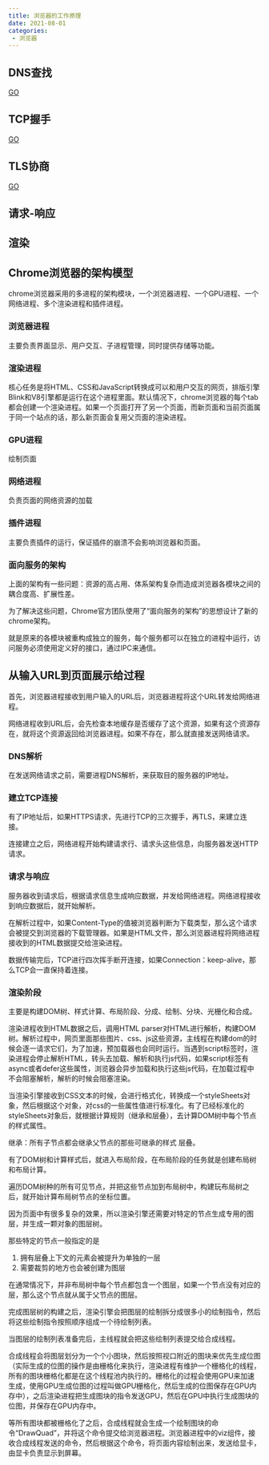 ```yaml
---
title: 浏览器的工作原理
date: 2021-08-01
categories: 
 - 浏览器
---
```


## DNS查找
[GO](../计算机网络/DNS查询过程.md)

## TCP握手
[GO](../计算机网络/三握四挥.md)

## TLS协商
[GO](../计算机网络/https.md)

## 请求-响应

## 渲染
## Chrome浏览器的架构模型
chrome浏览器采用的多进程的架构模块，一个浏览器进程、一个GPU进程、一个网络进程、多个渲染进程和插件进程。

### 浏览器进程
主要负责界面显示、用户交互、子进程管理，同时提供存储等功能。

### 渲染进程
核心任务是将HTML、CSS和JavaScript转换成可以和用户交互的网页，排版引擎Blink和V8引擎都是运行在这个进程里面。默认情况下，chrome浏览器的每个tab都会创建一个渲染进程。如果一个页面打开了另一个页面，而新页面和当前页面属于同一个站点的话，那么新页面会复用父页面的渲染进程。

### GPU进程
绘制页面

### 网络进程
负责页面的网络资源的加载

### 插件进程
主要负责插件的运行，保证插件的崩溃不会影响浏览器和页面。

### 面向服务的架构
上面的架构有一些问题：资源的高占用、体系架构复杂而造成浏览器各模块之间的耦合度高、扩展性差。

为了解决这些问题，Chrome官方团队使用了“面向服务的架构”的思想设计了新的chrome架构。

就是原来的各模块被重构成独立的服务，每个服务都可以在独立的进程中运行，访问服务必须使用定义好的接口，通过IPC来通信。

## 从输入URL到页面展示给过程
首先，浏览器进程接收到用户输入的URL后，浏览器进程将这个URL转发给网络进程。

网络进程收到URL后，会先检查本地缓存是否缓存了这个资源，如果有这个资源存在，就将这个资源返回给浏览器进程。如果不存在，那么就直接发送网络请求。

### DNS解析
在发送网络请求之前，需要进程DNS解析，来获取目的服务器的IP地址。

### 建立TCP连接
有了IP地址后，如果HTTPS请求，先进行TCP的三次握手，再TLS，来建立连接。

连接建立之后，网络进程开始构建请求行、请求头这些信息，向服务器发送HTTP请求。

### 请求与响应
服务器收到请求后，根据请求信息生成响应数据，并发给网络进程。网络进程接收到响应数据后，就开始解析。

在解析过程中，如果Content-Type的值被浏览器判断为下载类型，那么这个请求会被提交到浏览器的下载管理器。如果是HTML文件，那么浏览器进程将网络进程接收到的HTML数据提交给渲染进程。

数据传输完后，TCP进行四次挥手断开连接，如果Connection：keep-alive，那么TCP会一直保持着连接。

### 渲染阶段
主要是构建DOM树、样式计算、布局阶段、分成、绘制、分块、光栅化和合成。

渲染进程收到HTML数据之后，调用HTML parser对HTML进行解析，构建DOM树。解析过程中，网页里面那些图片、css、js这些资源，主线程在构建dom的时候会逐一请求它们，为了加速，预加载器也会同时运行。当遇到script标签时，渲染进程会停止解析HTML，转头去加载、解析和执行js代码，如果script标签有async或者defer这些属性，浏览器会异步加载和执行这些js代码，在加载过程中不会阻塞解析，解析的时候会阻塞渲染。

当渲染引擎接收到CSS文本的时候，会进行格式化，转换成一个styleSheets对象，然后根据这个对象，对css的一些属性值进行标准化。有了已经标准化的styleSheets对象后，就根据计算规则（继承和层叠），去计算DOM树中每个节点的样式属性。

继承：所有子节点都会继承父节点的那些可继承的样式
层叠。

有了DOM树和计算样式后，就进入布局阶段，在布局阶段的任务就是创建布局树和布局计算。

遍历DOM树种的所有可见节点，并把这些节点加到布局树中，构建玩布局树之后，就开始计算布局树节点的坐标位置。

因为页面中有很多复杂的效果，所以渲染引擎还需要对特定的节点生成专用的图层，并生成一颗对象的图层树。

那些特定的节点一般指定的是
1. 拥有层叠上下文的元素会被提升为单独的一层
2. 需要裁剪的地方也会被创建为图层


在通常情况下，并非布局树中每个节点都包含一个图层，如果一个节点没有对应的层，那么这个节点就从属于父节点的图层。

完成图层树的构建之后，渲染引擎会把图层的绘制拆分成很多小的绘制指令，然后将这些绘制指令按照顺序组成一个待绘制列表。

当图层的绘制列表准备完后，主线程就会把这些绘制列表提交给合成线程。

合成线程会将图层划分为一个个小图块，然后按照视口附近的图块来优先生成位图（实际生成的位图的操作是由栅格化来执行，渲染进程有维护一个栅格化的线程，所有的图块栅格化都是在这个线程池内执行的。栅格化的过程会使用GPU来加速生成，使用GPU生成位图的过程叫做GPU栅格化，然后生成的位图保存在GPU内存中），之后渲染进程把生成图块的指令发送GPU，然后在GPU中执行生成图块的位图，并保存在GPU内存中。

等所有图块都被栅格化了之后，合成线程就会生成一个绘制图块的命令“DrawQuad”，并将这个命令提交给浏览器进程。浏览器进程中的viz组件，接收合成线程发送的命令，然后根据这个命令，将页面内容绘制出来，发送给显卡，由显卡负责显示到屏幕。


